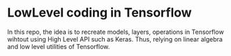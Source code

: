 # LowLevel coding in Tensorflow
In this repo, the idea is to recreate models, layers, operations in Tensorflow
wihtout using High Level API such as Keras. Thus, relying on linear algebra and 
low level utilities of Tensorflow.

